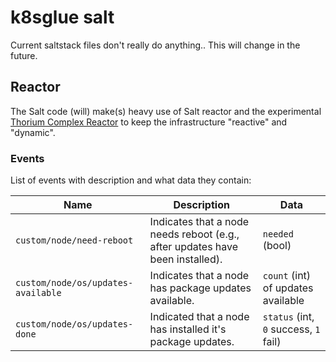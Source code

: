 # k8sglue salt
Current saltstack files don't really do anything.. This will change in the future.

## Reactor

The Salt code (will) make(s) heavy use of Salt reactor and the experimental [Thorium Complex Reactor](https://docs.saltstack.com/en/latest/topics/thorium/index.html) to keep the infrastructure "reactive" and "dynamic".

### Events

List of events with description and what data they contain:

| Name                               | Description                                                                   | Data                                   |
| ---------------------------------- | ----------------------------------------------------------------------------- | -------------------------------------- |
| `custom/node/need-reboot`          | Indicates that a node needs reboot (e.g., after updates have been installed). | `needed` (bool)                        |
| `custom/node/os/updates-available` | Indicates that a node has package updates available.                          | `count` (int) of updates available     |
| `custom/node/os/updates-done`      | Indicated that a node has installed it's package updates.                     | `status` (int, `0` success, `1` fail) |
